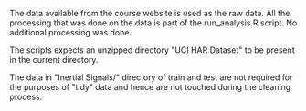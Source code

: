 The data available from the course website is used as the raw data. All the processing that was done on the data is part of the run_analysis.R script. No additional processing was done.

The scripts expects an unzipped directory "UCI HAR Dataset" to be present in the current directory.

The data in "Inertial Signals/" directory of train and test are not required for the purposes of "tidy" data and hence are not touched during the cleaning process.

